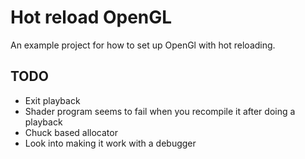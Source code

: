 # Hot reload OpenGL

An example project for how to set up OpenGl with hot reloading.

## TODO

* Exit playback
* Shader program seems to fail when you recompile it after doing a playback
* Chuck based allocator
* Look into making it work with a debugger
